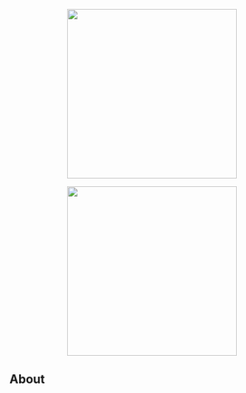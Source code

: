 <p align="center"><img src="/img/drag-drop.png" width="300"></a></p>

<p align="center"><img src="/img/drag2.png" width="300"></a></p>



## About 



